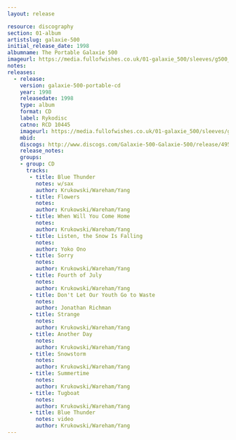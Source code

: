 ```yaml
---
layout: release

resource: discography
section: 01-album
artistslug: galaxie-500
initial_release_date: 1998
albumname: The Portable Galaxie 500
imageurl: https://media.fullofwishes.co.uk/01-galaxie_500/sleeves/g500_portable.jpg
notes:
releases:
  - release:
    version: galaxie-500-portable-cd
    year: 1998
    releasedate: 1998
    type: album
    format: CD
    label: Rykodisc
    catno: RCD 10445
    imageurl: https://media.fullofwishes.co.uk/01-galaxie_500/sleeves/g500_portable.jpg
    mbid:
    discogs: http://www.discogs.com/Galaxie-500-Galaxie-500/release/495238
    release_notes:
    groups:
    - group: CD
      tracks:
       - title: Blue Thunder
         notes: w/sax
         author: Krukowski/Wareham/Yang
       - title: Flowers
         notes:
         author: Krukowski/Wareham/Yang
       - title: When Will You Come Home
         notes:
         author: Krukowski/Wareham/Yang
       - title: Listen, the Snow Is Falling
         notes:
         author: Yoko Ono
       - title: Sorry
         notes:
         author: Krukowski/Wareham/Yang
       - title: Fourth of July
         notes:
         author: Krukowski/Wareham/Yang
       - title: Don't Let Our Youth Go to Waste
         notes:
         author: Jonathan Richman
       - title: Strange
         notes:
         author: Krukowski/Wareham/Yang
       - title: Another Day
         notes:
         author: Krukowski/Wareham/Yang
       - title: Snowstorm
         notes:
         author: Krukowski/Wareham/Yang
       - title: Summertime
         notes:
         author: Krukowski/Wareham/Yang
       - title: Tugboat
         notes:
         author: Krukowski/Wareham/Yang
       - title: Blue Thunder
         notes: video
         author: Krukowski/Wareham/Yang
---
```


